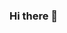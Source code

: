 ### Hi there 👋

<!--
**priyansh10/priyansh10** is a ✨ _special_ ✨ repository because its `README.md` (this file) appears on your GitHub profile.

Here are some ideas to get you started:

- 🔭 I’m currently working on learning new skills
- 🌱 I’m currently learning devops
- 👯 I’m looking to collaborate on remote work
- 🤔 I’m looking for help with learning devops
- 💬 Ask me about ...
- 📫 How to reach me: priyanshsharma803@gmail.com
- 😄 Pronouns: ...
- ⚡ Fun fact: ...
-->
